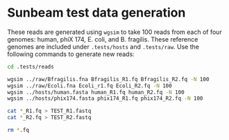 # Sunbeam test data generation

These reads are generated using `wgsim` to take 100 reads from each of four genomes: human, phiX 174, E. coli, and B. fragilis. These reference genomes are included under `.tests/hosts` and `.tests/raw`. Use the following commands to generate new reads:

```bash
cd .tests/reads

wgsim ../raw/Bfragilis.fna Bfragilis_R1.fq Bfragilis_R2.fq -N 100
wgsim ../raw/Ecoli.fna Ecoli_r1.fq Ecoli_R2.fq -N 100
wgsim ../hosts/human.fasta human_R1.fq human_R2.fq -N 100
wgsim ../hosts/phix174.fasta phix174_R1.fq phix174_R2.fq -N 100

cat *_R1.fq > TEST_R1.fastq
cat *_R2.fq > TEST_R2.fastq

rm *.fq
```